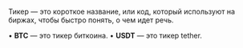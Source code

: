 Тикер — это короткое название, или код, который используют на биржах, чтобы быстро понять, о чем идет речь.

• **BTC** — это тикер биткоина.
• **USDT** — это тикер tether.
